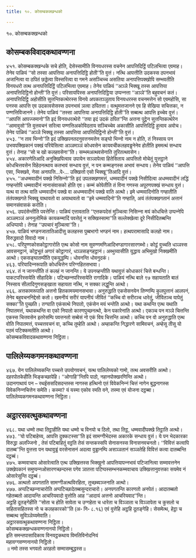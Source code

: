 ```yaml
---
title: १०. कोसम्बकक्खन्धको

---
```

१०. कोसम्बकक्खन्धको  


## कोसम्बकविवादकथावण्णना

४५१. कोसम्बकक्खन्धके सचे होति, देसेस्सामीति विनयधरस्स वचनेन आपत्तिदिट्ठिं पटिलभित्वा एवमाह। तेनेव पाळियं ‘‘सो तस्सा आपत्तिया अनापत्तिदिट्ठि होती’’ति वुत्तं। नत्थि आपत्तीति उदकस्स ठपनभावं अजानित्वा वा ठपितं छड्डेत्वा विस्सरित्वा वा गमने असञ्‍चिच्‍च असतिया अनापत्तिपक्खोपि सम्भवतीति विनयधरो तत्थ अनापत्तिदिट्ठिं पटिलभित्वा एवमाह। तेनेव पाळियं ‘‘अञ्‍ञे भिक्खू तस्स आपत्तिया अनापत्तिदिट्ठिनो होन्ती’’ति वुत्तं। परिसायपिस्स अनापत्तिदिट्ठिया उप्पन्‍नत्ता ‘‘अञ्‍ञे’’ति बहुवचनं कतं। अनापत्तिदिट्ठि अहोसीति सुत्तन्तिकत्थेरस्स विनये अपकतञ्‍ञुताय विनयधरस्स वचनमत्तेन सो एवमहोसि, सा पनस्स आपत्ति एव उदकावसेसस्स ठपनभावं ञत्वा ठपितत्ता। वत्थुमत्तजानने एव हि सेखिया सचित्तका, न पण्णत्तिविजानने। तेनेव पाळियं ‘‘तस्सा आपत्तिया अनापत्तिदिट्ठि होती’’ति सब्बत्थ आपत्ति इच्‍चेव वुत्तं। ‘‘आपत्तिं आपज्‍जमानो’’ति इदं विनयधरत्थेरो ‘‘तया इदं उदकं ठपित’’न्ति अत्तना पुट्ठेन सुत्तन्तिकत्थेरेन ‘‘आमावुसो’’ति वुत्तवचनं सरित्वा पण्णत्तिअकोविदताय सञ्‍चिच्‍चेव अकासीति आपत्तिदिट्ठि हुत्वाव अवोच। तेनेव पाळियं ‘‘अञ्‍ञे भिक्खू तस्सा आपत्तिया आपत्तिदिट्ठिनो होन्ती’’ति वुत्तं।  
४५३. ‘‘न ताव भिन्‍नो’’ति इदं उक्खिपनतदनुवत्तनमत्तेन सङ्घो भिन्‍नो नाम न होति, तं निस्साय पन उभयपक्खिकानं पक्खं परियेसित्वा अञ्‍ञमञ्‍ञं कोधवसेन कायवचीकलहवड्ढनेनेव होतीति इममत्थं सन्धाय वुत्तं। तेनाह ‘‘सो च खो कलहवसेना’’ति। सम्भमअत्थवसेनाति तुरितत्थवसेन।  
४५४. अकारणेतिआदि अनुक्खिपित्वाव उपायेन सञ्‍ञापेत्वा हितेसिताय आपत्तितो मोचेतुं युत्तट्ठाने कोधचित्तवसेन विहेठनत्थाय कतभावं सन्धाय वुत्तं, न पन कम्मङ्गस्स अभावं सन्धाय। तेनेव पाळियं ‘‘आपत्ति एसा, भिक्खवे, नेसा अनापत्ति…पे॰… उक्खित्तो एसो भिक्खू’’तिआदि वुत्तं।  
४५५. ‘‘अधम्मवादीनं पक्खे निसिन्‍नो’’ति इदं उपलक्खणमत्तं, धम्मवादीनं पक्खे निसीदित्वा अधम्मवादीनं लद्धिं गण्हन्तोपि धम्मवादीनं नानासंवासको होति एव। कम्मं कोपेतीति तं विना गणस्स अपूरणपक्खं सन्धाय वुत्तं। यत्थ वा तत्थ वाति धम्मवादीनं पक्खे वा अधम्मवादीनं पक्खे वाति अत्थो। इमे धम्मवादिनोति गण्हातीति तंतंपक्खगते भिक्खू याथावतो वा अयाथावतो वा ‘‘इमे धम्मवादिनो’’ति गण्हाति, अयं तंतंपक्खगतानं अत्तानं समानसंवासकं करोति।  
४५६. उपदंसेन्तीति पवत्तेन्ति। पाळियं एत्तावताति ‘‘एत्तकपदेसं मुञ्‍चित्वा निसिन्‍ना मयं कोधचित्ते उप्पन्‍नेपि अञ्‍ञमञ्‍ञं अननुलोमिकं कायकम्मादिं पवत्तेतुं न सक्खिस्सामा’’ति सल्‍लेक्खेत्वा दूरे निसीदितब्बन्ति अधिप्पायो। तेनाह ‘‘उपचारं मुञ्‍चित्वा’’ति।  
४५७. पाळियं भण्डनजातातिआदीसु कलहस्स पुब्बभागो भण्डनं नाम। हत्थपरामासादि कलहो नाम। विरुद्धवादो विवादो नाम।  
४५८. परिपुण्णकोसकोट्ठागारोति एत्थ कोसो नाम सुवण्णमणिआदिभण्डागारसारगब्भो। कोट्ठं वुच्‍चति धञ्‍ञस्स आवसनट्ठानं, कोट्ठभूतं अगारं कोट्ठागारं, धञ्‍ञसङ्गहट्ठानं। अब्भुय्यासीति युद्धाय अभिमुखो निक्खमीति अत्थो। एकसङ्घातम्पीति एकयुद्धम्पि। धोवनन्ति धोवनुदकं।  
४६३. परियादिन्‍नरूपाति कोधचित्तेन परिग्गहितसभावा।  
४६४. तं न जानन्तीति तं कलहं न जानन्ति। ये उपनय्हन्तीति यथावुत्तं कोधाकारं चित्ते बन्धन्ति। पाकटपरिस्सयेति सीहादिके। पटिच्छन्‍नपरिस्सयेति रागादिके। पाळियं नत्थि बाले ९७ सहायताति बालं निस्साय सीलादिगुणसङ्खाता सहायता नत्थि, न सक्‍का लद्धुन्ति अत्थो।  
४६६. अत्तकामरूपाति अत्तनो हितकामयमानसभावा। अनुरुद्धाति एकसेसनयेन तिण्णम्पि कुलपुत्तानं आलपनं, तेनेव बहुवचननिद्देसो कतो। खमनीयं सरीरं यापनीयं जीवितं ‘‘कच्‍चि वो सरीरञ्‍च धारेतुं, जीवितञ्‍च यापेतुं सक्‍का’’ति पुच्छति। तग्घाति एकंसत्थे निपातो, एकंसेन मयं भन्तेति अत्थो। यथा कथन्ति एत्थ यथाति निपातमत्तं, यथाकथन्ति वा एको निपातो कारणपुच्छनत्थो, केन पकारेनाति अत्थो। एकञ्‍च पन मञ्‍ञे चित्तन्ति एकस्स चित्तवसेन इतरेसम्पि पवत्तनतो सब्बेसं नो एकं विय चित्तन्ति अत्थो। कच्‍चि पन वो अनुरुद्धाति एत्थ वोति निपातमत्तं, पच्‍चत्तवचनं वा, कच्‍चि तुम्हेति अत्थो। अम्हाकन्ति निद्धारणे सामिवचनं, अम्हेसु तीसु यो पठमं पटिक्‍कमतीति अत्थो।  
कोसम्बकविवादकथावण्णना निट्ठिता।  


## पालिलेय्यकगमनकथावण्णना

४६७. येन पालिलेय्यकन्ति पच्‍चत्ते उपयोगवचनं, यत्थ पालिलेय्यको गामो, तत्थ अवसरीति अत्थो। दहरपोतकेहीति भिङ्कच्छापेहि। ‘‘ओगाहि’’न्तिपि पाठो, नहानपोक्खरणिन्ति अत्थो।  
उदानगाथायं पन – रथईससदिसदन्तस्स नागस्स हत्थिनो एतं विवेकनिन्‍नं चित्तं नागेन बुद्धनागस्स विवेकनिन्‍नचित्तेन समेति। कस्मा? यं यस्मा एकोव रमति वने, तस्मा एवं योजना दट्ठब्बा।  
पालिलेय्यकगमनकथावण्णना निट्ठिता।  


## अट्ठारसवत्थुकथावण्णना

४६८. यथा धम्मो तथा तिट्ठाहीति यथा धम्मो च विनयो च ठितो, तथा तिट्ठ, धम्मवादीपक्खे तिट्ठाति अत्थो।  
४७३. ‘‘यो पटिबाहेय्य, आपत्ति दुक्‍कटस्सा’’ति इदं सामग्गीभेदस्स अकारके सन्धाय वुत्तं। ये पन भेदकारका विरुद्धा अलज्‍जिनो , तेसं पटिबाहितुं वट्टति तेसं सन्तकस्सपि सेनासनस्स विनासनवचनतो। ‘‘विवित्तं कत्वापि दातब्ब’’न्ति वुत्तत्ता पन यथावुड्ढं वरसेनासनं अदत्वा वुड्ढानम्पि असञ्‍ञतानं सञ्‍ञतेहि विवित्तं कत्वा दातब्बन्ति दट्ठब्बं।  
४७५. कम्मवाचाय ओसारेत्वाति एत्थ उक्खित्तस्स भिक्खुनो आपत्तियापन्‍नभावं पटिजानित्वा सम्मावत्तनेन उक्खेपकानं समुप्पन्‍नओसारणच्छन्दस्स पगेव ञातत्ता पटिप्पस्सम्भनकम्मवाचाय उक्खित्तानुवत्तका सयमेव नं ओसारेसुन्ति दट्ठब्बं।  
४७६. अत्थतो अपगताति सामग्गीअत्थविरहिता, तुच्छब्यञ्‍जनाति अत्थो।  
४७७. अप्पटिच्छन्‍नाचारोति अप्पटिच्छादेतब्बसुन्दराचारो। अनपगतन्ति कारणतो अनपेतं। आदातब्बतो गहेतब्बतो आदायन्ति आचरियवादो वुत्तोति आह ‘‘आदायं अत्तनो आचरियवाद’’न्ति।  
अट्ठहि दूतङ्गेहीति ‘‘सोता च होति सावेता च उग्गहेता च धारेता च विञ्‍ञाता च विञ्‍ञापेता च कुसलो च सहितासहितस्स नो च कलहकारको’’ति (अ॰ नि॰ ८.१६) एवं वुत्तेहि अट्ठहि दूतङ्गेहि। सेसमेत्थ, हेट्ठा च सब्बत्थ सुविञ्‍ञेय्यमेवाति।  
अट्ठारसवत्थुकथावण्णना निट्ठिता।  
कोसम्बकक्खन्धकवण्णनानयो निट्ठितो।  
इति समन्तपासादिकाय विनयट्ठकथाय विमतिविनोदनियं  
महावग्गवण्णनानयो निट्ठितो।  
॥ नमो तस्स भगवतो अरहतो सम्मासम्बुद्धस्स॥  